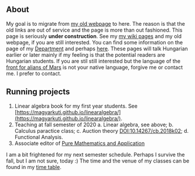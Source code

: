 ## About
My goal is to migrate from [my old webpage](http://web.uni-corvinus.hu/magyarkuti/) to here.
The reason is that the old links are out of service and the page is more than out fashioned.
This page is seriously **under construction**. 
See my [my wiki pages](http://146.110.110.35/mediawiki/index.php/Main_Page) and my old webpage, if you are still interested.
You can find some information on the page of my [Department](http://web.uni-corvinus.hu/math/) and perhaps [here](https://www.uni-corvinus.hu/fooldal/egyetemunkrol/tanszekek/matematika-tanszek/).
These pages will talk Hungarian earlier or later mainly if my feeling is that the potential readers are Hungarian students. 
If you are stil still interested but the language of the [front for alians of Mars](https://en.wikipedia.org/wiki/The_Martians_(scientists)) is not your native language, forgive me or contact me. I prefer to contact.

## Running projects
1. Linear algebra book for my first year students. See [https://magyarkuti.github.io/linearalgebra/](https://magyarkuti.github.io/linearalgebra/).
2. Teaching at fall semester of 2020
  a. Linear algebra, see above;
  b. Calculus paractice class;
  c. Auction theory [DOI:10.14267/cb.2018k02](http://unipub.lib.uni-corvinus.hu/3651/);
  d. Functional Analysis.
3. Associate editor of [Pure Mathematics and Application](https://content.sciendo.com/configurable/contentpage/journals$002fpuma$002fpuma-overview.xml?tab_body=overview)

I am a bit frightened for my next semester schedule. Perhaps I survive the fall, but I am not sure, today :)
The time and the venue of my classes can be found in my [time table](https://calendar.google.com/calendar/embed?src=q3p3rt597a1cdvf2ulafbdpbio%40group.calendar.google.com&ctz=Europe%2FBudapest).

